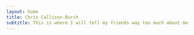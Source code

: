 ```yaml
---
layout: home
title: Chris Callison-Burch
subtitle: This is where I will tell my friends way too much about me
---
```

